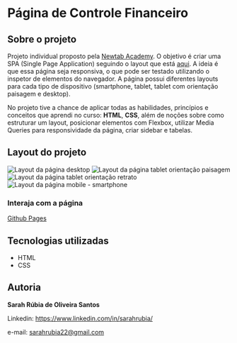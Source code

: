 # Página de Controle Financeiro

## Sobre o projeto

Projeto individual proposto pela [Newtab Academy](https://www.newtab.academy/). O objetivo é criar uma SPA (Single Page Application) seguindo o layout que está [aqui](https://www.figma.com/file/U8ojEXx2vxSK2KOvoBvHVH8y/Frontend-test?node-id=13%3A42). A ideia é que essa página seja responsiva, o que pode ser testado utilizando o inspetor de elementos do navegador. A página possui diferentes layouts para cada tipo de dispositivo (smartphone, tablet, tablet com orientação paisagem e desktop).

No projeto tive a chance de aplicar todas as habilidades, princípios e conceitos que aprendi no curso: **HTML**, **CSS**, além de noções sobre como estruturar um layout, posicionar elementos com Flexbox, utilizar Media Queries para responsividade da página, criar sidebar e tabelas.

## Layout do projeto

![Layout da página desktop](https://github.com/sarahrubia/controle-financeiro-nta/blob/main/assets/img/layout/layout-desktop.png)
![Layout da página tablet orientação paisagem](https://github.com/sarahrubia/controle-financeiro-nta/blob/main/assets/img/layout/layout-tablet-paisagem.png)
![Layout da página tablet orientação retrato](https://github.com/sarahrubia/controle-financeiro-nta/blob/main/assets/img/layout/layout-tablet-retrato.png?raw=true)
![Layout da página mobile - smartphone](https://github.com/sarahrubia/controle-financeiro-nta/blob/main/assets/img/layout/layout-mobile.png?raw=true)

### Interaja com a página

[Github Pages](https://sarahrubia.github.io/controle-financeiro-nta/)

## Tecnologias utilizadas

- HTML
- CSS

## Autoria

**Sarah Rúbia de Oliveira Santos**

Linkedin: https://www.linkedin.com/in/sarahrubia/ <br>

e-mail: sarahrubia22@gmail.com

